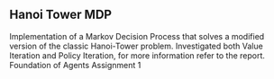 ## Hanoi Tower MDP
Implementation of a Markov Decision Process that solves a modified version of the classic Hanoi-Tower problem.
Investigated both Value Iteration and Policy Iteration, for more information refer to the report.
Foundation of Agents Assignment 1
